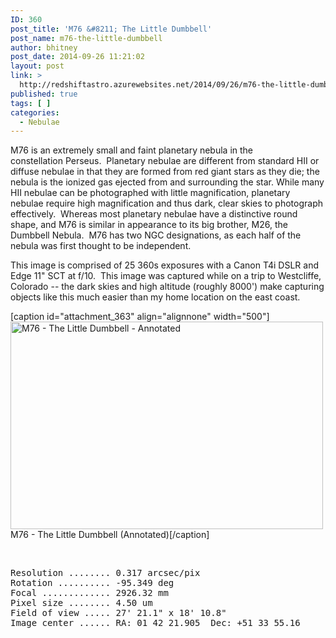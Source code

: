 ```yaml
---
ID: 360
post_title: 'M76 &#8211; The Little Dumbbell'
post_name: m76-the-little-dumbbell
author: bhitney
post_date: 2014-09-26 11:21:02
layout: post
link: >
  http://redshiftastro.azurewebsites.net/2014/09/26/m76-the-little-dumbbell/
published: true
tags: [ ]
categories:
  - Nebulae
---
```

M76 is an extremely small and faint planetary nebula in the constellation Perseus.  Planetary nebulae are different from standard HII or diffuse nebulae in that they are formed from red giant stars as they die; the nebula is the ionized gas ejected from and surrounding the star. While many HII nebulae can be photographed with little magnification, planetary nebulae require high magnification and thus dark, clear skies to photograph effectively.  Whereas most planetary nebulae have a distinctive round shape, and M76 is similar in appearance to its big brother, M26, the Dumbbell Nebula.  M76 has two NGC designations, as each half of the nebula was first thought to be independent.

This image is comprised of 25 360s exposures with a Canon T4i DSLR and Edge 11" SCT at f/10.  This image was captured while on a trip to Westcliffe, Colorado -- the dark skies and high altitude (roughly 8000') make capturing objects like this much easier than my home location on the east coast.

[caption id="attachment_363" align="alignnone" width="500"]<a href="http://redshiftastro.azurewebsites.net/wp-content/uploads/2015/11/m76-1600-annotated.jpg"><img class="size-medium wp-image-363" src="http://redshiftastro.azurewebsites.net/wp-content/uploads/2015/11/m76-1600-annotated-500x332.jpg" alt="M76 - The Little Dumbbell - Annotated" width="500" height="332" /></a> M76 - The Little Dumbbell (Annotated)[/caption]

&nbsp;
<pre>Resolution ........ 0.317 arcsec/pix
Rotation .......... -95.349 deg
Focal ............. 2926.32 mm
Pixel size ........ 4.50 um
Field of view ..... 27' 21.1" x 18' 10.8"
Image center ...... RA: 01 42 21.905  Dec: +51 33 55.16
</pre>